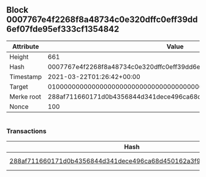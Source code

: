 ## Block 0007767e4f2268f8a48734c0e320dffc0eff39dd6ef07fde95ef333cf1354842

Attribute | Value
--- | ---
Height | 661
Hash | 0007767e4f2268f8a48734c0e320dffc0eff39dd6ef07fde95ef333cf1354842
Timestamp | 2021-03-22T01:26:42+00:00
Target | 0100000000000000000000000000000000000000000000000000000000000000
Merke root | 288af711660171d0b4356844d341dece496ca68d450162a3f9e1b940710cda64
Nonce | 100

```

```

### Transactions

Hash | Amount
--- | ---
[288af711660171d0b4356844d341dece496ca68d450162a3f9e1b940710cda64](288af711660171d0b4356844d341dece496ca68d450162a3f9e1b940710cda64.md) | 10.00000000 SKEPTI 
